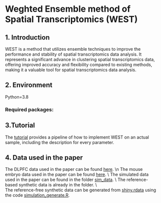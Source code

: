 # Weghted Ensemble method of Spatial Transcriptomics (WEST) 

## 1. Introduction 
WEST is a method that utilizes ensemble techniques to improve the performance and stability of spatial transcriptomics data analysis. 
It represents a significant advance in clustering spatial transcriptomics data, offering improved accuracy and flexibility compared to existing methods, 
making it a valuable tool for spatial transcriptomics data analysis.

## 2. Environment 
Python=3.8 
### Required packages: 

## 3.Tutorial 
The [tutorial](https://github.com/JiazhangCai/WEST/blob/main/tutorial.ipynb) provides a pipeline of how to implement
WEST on an actual sample, including the description for every parameter. 

## 4. Data used in the paper 
The DLPFC data used in the paper can be found [here](http://research.libd.org/spatialLIBD/). \n
The mouse embryo data used in the paper can be found [here](https://crukci.shinyapps.io/SpatialMouseAtlas/). \\ 
The simulated data used in the paper can be found in the folder [sim_data](https://github.com/JiazhangCai/WEST/tree/main/sim_data). \\ 
The reference-based synthetic data is already in the folder. \\  
The reference-free synthetic data can be generated from [shiny.rdata](https://github.com/JiazhangCai/WEST/blob/main/sim_data/ref_free/shiny.rdata) using 
the code [simulation_generate.R](https://github.com/JiazhangCai/WEST/blob/main/sim_data/ref_free/shiny.rdata).
